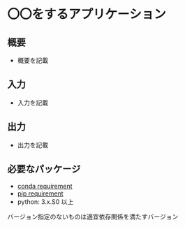 # 〇〇をするアプリケーション

## 概要

- 概要を記載

## 入力

- 入力を記載

## 出力

- 出力を記載

## 必要なパッケージ

- [conda requirement](requirements_conda.txt)
- [pip requirement](requirements_pip.txt)
- python: 3.x.S0 以上

バージョン指定のないものは適宜依存関係を満たすバージョン
